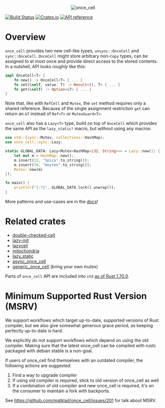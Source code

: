 <p align="center"><img src="design/logo.png" alt="once_cell"></p>


[![Build Status](https://github.com/matklad/once_cell/actions/workflows/ci.yaml/badge.svg)](https://github.com/matklad/once_cell/actions)
[![Crates.io](https://img.shields.io/crates/v/once_cell.svg)](https://crates.io/crates/once_cell)
[![API reference](https://docs.rs/once_cell/badge.svg)](https://docs.rs/once_cell/)

# Overview

`once_cell` provides two new cell-like types, `unsync::OnceCell` and `sync::OnceCell`. `OnceCell`
might store arbitrary non-`Copy` types, can be assigned to at most once and provide direct access
to the stored contents. In a nutshell, API looks *roughly* like this:

```rust
impl OnceCell<T> {
    fn new() -> OnceCell<T> { ... }
    fn set(&self, value: T) -> Result<(), T> { ... }
    fn get(&self) -> Option<&T> { ... }
}
```

Note that, like with `RefCell` and `Mutex`, the `set` method requires only a shared reference.
Because of the single assignment restriction `get` can return an `&T` instead of `Ref<T>`
or `MutexGuard<T>`.

`once_cell` also has a `Lazy<T>` type, build on top of `OnceCell` which provides the same API as
the `lazy_static!` macro, but without using any macros:

```rust
use std::{sync::Mutex, collections::HashMap};
use once_cell::sync::Lazy;

static GLOBAL_DATA: Lazy<Mutex<HashMap<i32, String>>> = Lazy::new(|| {
    let mut m = HashMap::new();
    m.insert(13, "Spica".to_string());
    m.insert(74, "Hoyten".to_string());
    Mutex::new(m)
});

fn main() {
    println!("{:?}", GLOBAL_DATA.lock().unwrap());
}
```

More patterns and use-cases are in the [docs](https://docs.rs/once_cell/)!

# Related crates

* [double-checked-cell](https://github.com/niklasf/double-checked-cell)
* [lazy-init](https://crates.io/crates/lazy-init)
* [lazycell](https://crates.io/crates/lazycell)
* [mitochondria](https://crates.io/crates/mitochondria)
* [lazy_static](https://crates.io/crates/lazy_static)
* [async_once_cell](https://crates.io/crates/async_once_cell)
* [generic_once_cell](https://crates.io/crates/generic_once_cell) (bring your own mutex)

Parts of `once_cell` API are included into `std` [as of Rust 1.70.0](https://github.com/rust-lang/rust/pull/105587).

# Minimum Supported Rust Version (MSRV)

We support workflows which target up-to-date, supported versions of Rust compiler, but we also give somewhat generous grace period, as keeping perfectly up-to-date is hard.

We explicitly do not support workflows which depend on using the old compiler. Making sure that the latest once_cell can be compiled with rustc packaged with debian stable is a non-goal.

If users of once_cell find themselves with an outdated compiler, the following actions are suggested:

 1. Find a way to upgrade compiler
 2. If using old compiler is required, stick to old version of once_cell as well
 3. If a combination of old compiler and new once_cell is required, it's on the consumer to maintain a fork with backports.

See https://github.com/matklad/once_cell/issues/201 for talk about MSRV.

